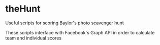 # theHunt
Useful scripts for scoring Baylor's photo scavenger hunt

These scripts interface with Facebook's Graph API in order to calculate team and individual scores
